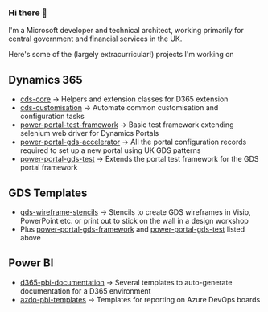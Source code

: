 ### Hi there 👋

I'm a Microsoft developer and technical architect, working primarily for central government and financial services in the UK.

Here's some of the (largely extracurricular!) projects I'm working on

## Dynamics 365

- [cds-core](https://github.com/Cloud-Awesome/cds-core) -> Helpers and extension classes for D365 extension
- [cds-customisation](https://github.com/Cloud-Awesome/cds-customisation) -> Automate common customisation and configuration tasks
- [power-portal-test-framework](https://github.com/Cloud-Awesome/power-portal-test-framework) -> Basic test framework extending selenium web driver for Dynamics Portals
- [power-portal-gds-accelerator](https://github.com/Cloud-Awesome/d365-portals-gds) -> All the portal configuration records required to set up a new portal using UK GDS patterns
- [power-portal-gds-test](https://github.com/Cloud-Awesome/d365-portals-gds-test) -> Extends the portal test framework for the GDS portal framework

## GDS Templates

- [gds-wireframe-stencils](https://github.com/Cloud-Awesome/gds-wireframe-stencils) -> Stencils to create GDS wireframes in Visio, PowerPoint etc. or print out to stick on the wall in a design workshop
- Plus [power-portal-gds-framework](https://github.com/Cloud-Awesome/power-portal-gds-framework) and [power-portal-gds-test](https://github.com/Cloud-Awesome/power-portal-gds-test) listed above

## Power BI

- [d365-pbi-documentation](https://github.com/Cloud-Awesome/d365-pbi-documentation) -> Several templates to auto-generate documentation for a D365 environment 
- [azdo-pbi-templates]() -> Templates for reporting on Azure DevOps boards
